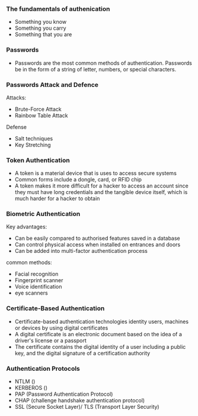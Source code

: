 ### The fundamentals of authenication
- Something you know
- Something you carry
- Something that you are 

### Passwords 
- Passwords are the most common methods of authentication. Passwords be in the form of a string of letter, numbers, or special characters.

### Passwords Attack and Defence 
Attacks:
- Brute-Force Attack 
- Rainbow Table Attack

Defense 
- Salt techniques 
- Key Stretching 

### Token Authentication 
- A token is a material device that is uses to access secure systems 
- Common forms include a dongle, card, or RFID chip
- A token makes it more difficult for a hacker to access an account since they must have long credentials and the tangible device itself, which is much harder for a hacker to obtain

### Biometric Authentication

Key advantages:
- Can be easily compared to authorised features saved in a database
- Can control physical access when installed on entrances and doors
- Can be added into multi-factor authentication process

common methods:
- Facial recognition
- Fingerprint scanner
- Voice identification
- eye scanners

### Certificate-Based Authentication
- Certificate-based authentication technologies identity users, machines or devices by using digital certificates
- A digital certificate is an electronic document based on the idea of a driver's license or a passport
- The certificate contains the digital identity of a user including a public key, and the digital signature of a certification authority

### Authentication Protocols 
- NTLM ()
- KERBEROS ()
- PAP (Password Authentication Protocol)
- CHAP (challenge handshake authentication protocol)
- SSL (Secure Socket Layer)/ TLS (Transport Layer Security)
